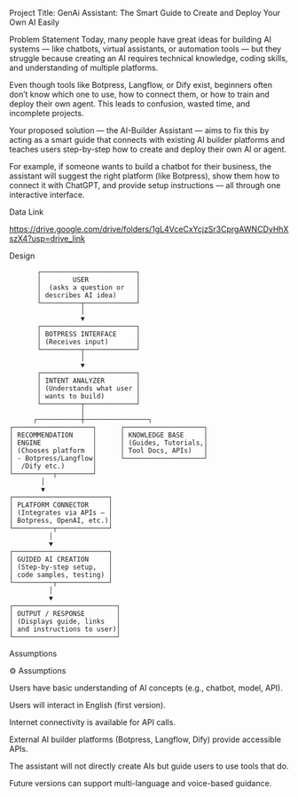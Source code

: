 Project Title:
GenAi Assistant: The Smart Guide to Create and Deploy Your Own AI Easily

Problem Statement
Today, many people have great ideas for building AI systems — like chatbots, virtual assistants, or automation tools — but they struggle because creating an AI requires technical knowledge, coding skills, and understanding of multiple platforms.

Even though tools like Botpress, Langflow, or Dify exist, beginners often don’t know which one to use, how to connect them, or how to train and deploy their own agent. This leads to confusion, wasted time, and incomplete projects.

Your proposed solution — the AI-Builder Assistant — aims to fix this by acting as a smart guide that connects with existing AI builder platforms and teaches users step-by-step how to create and deploy their own AI or agent.

For example, if someone wants to build a chatbot for their business, the assistant will suggest the right platform (like Botpress), show them how to connect it with ChatGPT, and provide setup instructions — all through one interactive interface.

Data Link

https://drive.google.com/drive/folders/1gL4VceCxYcjzSr3CprgAWNCDyHhXszX4?usp=drive_link

Design

           ┌────────────────────────┐
           │        USER            │
           │  (asks a question or   │
           │ describes AI idea)     │
           └──────────┬─────────────┘
                      │
                      ▼
           ┌────────────────────────┐
           │ BOTPRESS INTERFACE     │
           │ (Receives input)       │
           └──────────┬─────────────┘
                      │
                      ▼
           ┌────────────────────────┐
           │ INTENT ANALYZER        │
           │ (Understands what user │
           │ wants to build)        │
           └──────────┬─────────────┘
                      │
          ┌───────────┼────────────────┐
    ┌────────────────────┐      ┌────────────────────┐
    │ RECOMMENDATION     │      │ KNOWLEDGE BASE     │
    │ ENGINE             │      │ (Guides, Tutorials,│
    │ (Chooses platform  │      │ Tool Docs, APIs)   │
    │ - Botpress/Langflow│      └────────────────────┘
    │  /Dify etc.)       │
    └──────────┬─────────┘
            │
            ▼
    ┌────────────────────────┐
    │ PLATFORM CONNECTOR     │
    │ (Integrates via APIs – │
    │ Botpress, OpenAI, etc.)│
    └──────────┬─────────────┘
              │
              ▼
    ┌────────────────────────┐
    │ GUIDED AI CREATION     │
    │ (Step-by-step setup,   │
    │ code samples, testing) │
    └──────────┬─────────────┘
              │
              ▼
    ┌──────────────────────────┐
    │ OUTPUT / RESPONSE        │
    │ (Displays guide, links   │
    │ and instructions to user)│
    └──────────────────────────┘

Assumptions

⚙ Assumptions

Users have basic understanding of AI concepts (e.g., chatbot, model, API).

Users will interact in English (first version).

Internet connectivity is available for API calls.

External AI builder platforms (Botpress, Langflow, Dify) provide accessible APIs.

The assistant will not directly create AIs but guide users to use tools that do.

Future versions can support multi-language and voice-based guidance.
